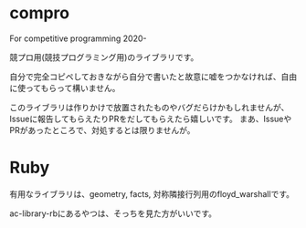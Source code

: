 # compro

For competitive programming 2020-

競プロ用(競技プログラミング用)のライブラリです。

自分で完全コピペしておきながら自分で書いたと故意に嘘をつかなければ、自由に使ってもらって構いません。

このライブラリは作りかけで放置されたものやバグだらけかもしれませんが、
Issueに報告してもらえたりPRをだしてもらえたら嬉しいです。
まあ、IssueやPRがあったところで、対処するとは限りませんが。

# Ruby

有用なライブラリは、geometry, facts, 対称隣接行列用のfloyd_warshallです。

ac-library-rbにあるやつは、そっちを見た方がいいです。
